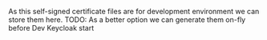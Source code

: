 As this self-signed certificate files are for development environment we can store them here.
TODO: As a better option we can generate them on-fly before Dev Keycloak start